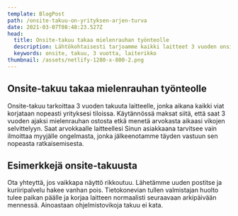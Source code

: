 ```yaml
---
template: BlogPost
path: /onsite-takuu-on-yrityksen-arjen-turva
date: 2021-03-07T08:48:23.527Z
head:
  title: Onsite-takuu takaa mielenrauhan työnteolle
  description: Lähtökohtaisesti tarjoamme kaikki laitteet 3 vuoden onsite-takuulla.
  keywords: onsite, takuu, 3 vuotta, laiterikko
thumbnail: /assets/netlify-1280-x-800-2.png
---
```

## Onsite-takuu takaa mielenrauhan työnteolle

Onsite-takuu tarkoittaa 3 vuoden takuuta laitteelle, jonka aikana kaikki viat korjataan nopeasti yrityksesi tiloissa. Käytännössä maksat siitä, että saat 3 vuoden ajaksi mielenrauhan ostosta etkä menetä arvokasta aikaasi vikojen selvittelyyn. Saat arvokkaalle laitteellesi Sinun asiakkaana tarvitsee vain ilmoittaa myyjälle ongelmasta, jonka jälkeenotamme täyden vastuun sen nopeasta ratkaisemisesta.

## Esimerkkejä onsite-takuusta

Ota yhteyttä, jos vaikkapa näyttö rikkoutuu. Lähetämme uuden postitse ja kuriiripalvelu hakee vanhan pois. Tietokonevian tullen valmistajan huolto tulee paikan päälle ja korjaa laitteen normaalisti seuraavaan arkipäivään mennessä. Ainoastaan ohjelmistovikoja takuu ei kata.
